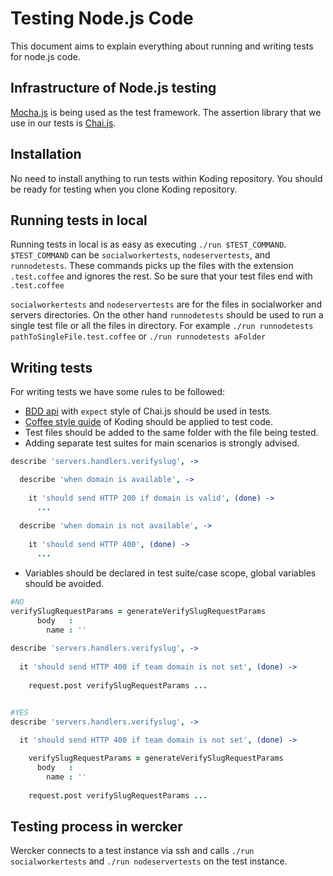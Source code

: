 # Testing Node.js Code

This document aims to explain everything about running and writing tests for node.js code.

## Infrastructure of Node.js testing

[Mocha.js](http://mochajs.org/) is being used as the test framework. The assertion library that we use in our tests is [Chai.js](http://chaijs.com/).

## Installation

No need to install anything to run tests within Koding repository.
You should be ready for testing when you clone Koding repository.

## Running tests in local

Running tests in local is as easy as executing `./run $TEST_COMMAND`.
`$TEST_COMMAND` can be `socialworkertests`, `nodeservertests`, and `runnodetests`.
These commands picks up the files with the extension `.test.coffee` and ignores the rest.
So be sure that your test files end with `.test.coffee`

`socialworkertests` and `nodeservertests` are for the files in socialworker and servers directories.
On the other hand `runnodetests` should be used to run a single test file or all the files in directory.
For example `./run runnodetests pathToSingleFile.test.coffee` or `./run runnodetests aFolder`

## Writing tests

For writing tests we have some rules to be followed:
* [BDD api](http://chaijs.com/api/bdd/) with `expect` style of Chai.js should be used in tests.
* [Coffee style guide](https://github.com/koding/styleguide-coffeescript) of Koding should be applied to test code.
* Test files should be added to the same folder with the file being tested.
* Adding separate test suites for main scenarios is strongly advised.
```coffeescript
describe 'servers.handlers.verifyslug', ->

  describe 'when domain is available', ->
  
    it 'should send HTTP 200 if domain is valid', (done) ->
      ...
      
  describe 'when domain is not available', ->
  
    it 'should send HTTP 400', (done) ->
      ...
```
* Variables should be declared in test suite/case scope, global variables should be avoided.
```coffeescript
#NO
verifySlugRequestParams = generateVerifySlugRequestParams
      body   :
        name : ''
        
describe 'servers.handlers.verifyslug', ->
  
  it 'should send HTTP 400 if team domain is not set', (done) ->
    
    request.post verifySlugRequestParams ...


#YES
describe 'servers.handlers.verifyslug', ->
  
  it 'should send HTTP 400 if team domain is not set', (done) ->

    verifySlugRequestParams = generateVerifySlugRequestParams
      body   :
        name : ''
        
    request.post verifySlugRequestParams ...
```

## Testing process in wercker

Wercker connects to a test instance via ssh and calls
`./run socialworkertests` and `./run nodeservertests` on the test instance.

